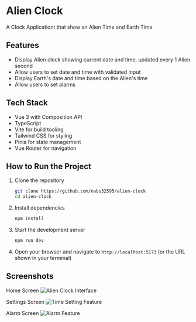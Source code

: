 # Alien Clock

A Clock Applicationt that show an Alien Time and Earth Time

## Features

- Display Alien clock showing current date and time, updated every 1 Alien second
- Allow users to set date and time with validated input
- Display Earth's date and time based on the Alien's time
- Allow users to set alarms

## Tech Stack

- Vue 3 with Composition API
- TypeScript
- Vite for build tooling
- Tailwind CSS for styling
- Pinia for state management
- Vue Router for navigation

## How to Run the Project

1. Clone the repository
   ```sh
   git clone https://github.com/nabs32595/alien-clock
   cd alien-clock
   ```

2. Install dependencies
   ```sh
   npm install
   ```

3. Start the development server
   ```sh
   npm run dev
   ```

4. Open your browser and navigate to `http://localhost:5173` (or the URL shown in your terminal)

## Screenshots
Home Screen
![Alien Clock Interface](/images/home.gif)

Settings Screen
![Time Setting Feature](/images/settings.gif)

Alarm Screen
![Alarm Feature](/images/alarm.gif)

